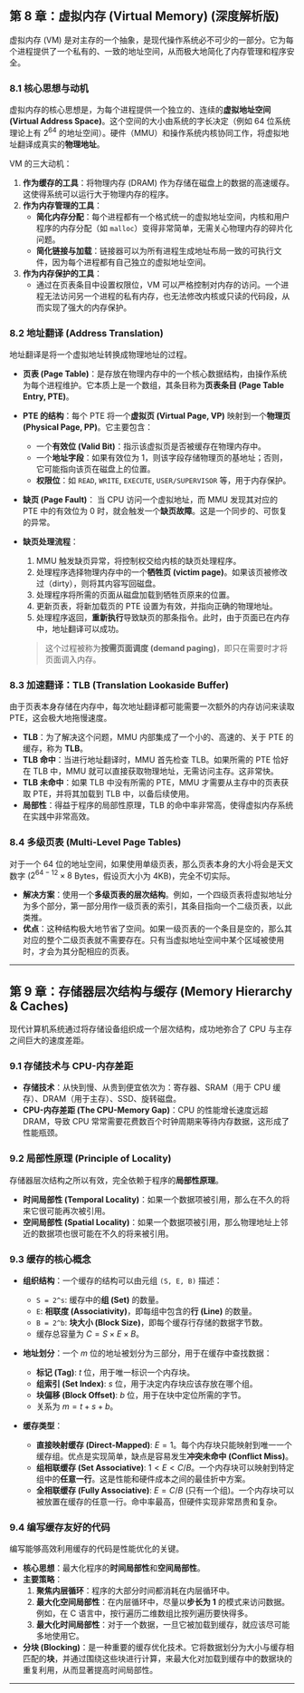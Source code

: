 ## 第 8 章：虚拟内存 (Virtual Memory) (深度解析版)

虚拟内存 (VM) 是对主存的一个抽象，是现代操作系统必不可少的一部分。它为每个进程提供了一个私有的、一致的地址空间，从而极大地简化了内存管理和程序安全。

### 8.1 核心思想与动机

虚拟内存的核心思想是，为每个进程提供一个独立的、连续的**虚拟地址空间 (Virtual Address Space)**。这个空间的大小由系统的字长决定（例如 64 位系统理论上有 $2^{64}$ 的地址空间）。硬件（MMU）和操作系统内核协同工作，将虚拟地址翻译成真实的**物理地址**。

VM 的三大动机：

1. **作为缓存的工具**：将物理内存 (DRAM) 作为存储在磁盘上的数据的高速缓存。这使得系统可以运行大于物理内存的程序。
2. **作为内存管理的工具**：
    - **简化内存分配**：每个进程都有一个格式统一的虚拟地址空间，内核和用户程序的内存分配（如 `malloc`）变得非常简单，无需关心物理内存的碎片化问题。
    - **简化链接与加载**：链接器可以为所有进程生成地址布局一致的可执行文件，因为每个进程都有自己独立的虚拟地址空间。
3. **作为内存保护的工具**：
    - 通过在页表条目中设置权限位，VM 可以严格控制对内存的访问。一个进程无法访问另一个进程的私有内存，也无法修改内核或只读的代码段，从而实现了强大的内存保护。

### 8.2 地址翻译 (Address Translation)

地址翻译是将一个虚拟地址转换成物理地址的过程。

- **页表 (Page Table)**：是存放在物理内存中的一个核心数据结构，由操作系统为每个进程维护。它本质上是一个数组，其条目称为**页表条目 (Page Table Entry, PTE)**。
- **PTE 的结构**：每个 PTE 将一个**虚拟页 (Virtual Page, VP)** 映射到一个**物理页 (Physical Page, PP)**。它主要包含：
    - 一个**有效位 (Valid Bit)**：指示该虚拟页是否被缓存在物理内存中。
    - 一个**地址字段**：如果有效位为 1，则该字段存储物理页的基地址；否则，它可能指向该页在磁盘上的位置。
    - **权限位**：如 `READ`, `WRITE`, `EXECUTE`, `USER/SUPERVISOR` 等，用于内存保护。

- **缺页 (Page Fault)**：
    当 CPU 访问一个虚拟地址，而 MMU 发现其对应的 PTE 中的有效位为 0 时，就会触发一个**缺页故障**。这是一个同步的、可恢复的异常。

- **缺页处理流程**：
    1. MMU 触发缺页异常，将控制权交给内核的缺页处理程序。
    2. 处理程序选择物理内存中的一个**牺牲页 (victim page)**。如果该页被修改过（dirty），则将其内容写回磁盘。
    3. 处理程序将所需的页面从磁盘加载到牺牲页原来的位置。
    4. 更新页表，将新加载页的 PTE 设置为有效，并指向正确的物理地址。
    5. 处理程序返回，**重新执行**导致缺页的那条指令。此时，由于页面已在内存中，地址翻译可以成功。

    > 这个过程被称为**按需页面调度 (demand paging)**，即只在需要时才将页面调入内存。

### 8.3 加速翻译：TLB (Translation Lookaside Buffer)

由于页表本身存储在内存中，每次地址翻译都可能需要一次额外的内存访问来读取 PTE，这会极大地拖慢速度。

- **TLB**：为了解决这个问题，MMU 内部集成了一个小的、高速的、关于 PTE 的缓存，称为 **TLB**。
- **TLB 命中**：当进行地址翻译时，MMU 首先检查 TLB。如果所需的 PTE 恰好在 TLB 中，MMU 就可以直接获取物理地址，无需访问主存。这非常快。
- **TLB 未命中**：如果 TLB 中没有所需的 PTE，MMU 才需要从主存中的页表获取 PTE，并将其加载到 TLB 中，以备后续使用。
- **局部性**：得益于程序的局部性原理，TLB 的命中率非常高，使得虚拟内存系统在实践中非常高效。

### 8.4 多级页表 (Multi-Level Page Tables)

对于一个 64 位的地址空间，如果使用单级页表，那么页表本身的大小将会是天文数字 ($2^{64-12} \times 8$ Bytes，假设页大小为 4KB)，完全不切实际。

- **解决方案**：使用一个**多级页表的层次结构**。例如，一个四级页表将虚拟地址分为多个部分，第一部分用作一级页表的索引，其条目指向一个二级页表，以此类推。
- **优点**：这种结构极大地节省了空间。如果一级页表的一个条目是空的，那么其对应的整个二级页表就不需要存在。只有当虚拟地址空间中某个区域被使用时，才会为其分配相应的页表。

---

## 第 9 章：存储器层次结构与缓存 (Memory Hierarchy & Caches)

现代计算机系统通过将存储设备组织成一个层次结构，成功地弥合了 CPU 与主存之间巨大的速度差距。

### 9.1 存储技术与 CPU-内存差距

- **存储技术**：从快到慢、从贵到便宜依次为：寄存器、SRAM（用于 CPU 缓存）、DRAM（用于主存）、SSD、旋转磁盘。
- **CPU-内存差距 (The CPU-Memory Gap)**：CPU 的性能增长速度远超 DRAM，导致 CPU 常常需要花费数百个时钟周期来等待内存数据，这形成了性能瓶颈。

### 9.2 局部性原理 (Principle of Locality)

存储器层次结构之所以有效，完全依赖于程序的**局部性原理**。

- **时间局部性 (Temporal Locality)**：如果一个数据项被引用，那么在不久的将来它很可能再次被引用。
- **空间局部性 (Spatial Locality)**：如果一个数据项被引用，那么物理地址上邻近的数据项也很可能在不久的将来被引用。

### 9.3 缓存的核心概念

- **组织结构**：一个缓存的结构可以由元组 `(S, E, B)` 描述：
    - `S = 2^s`: 缓存中的**组 (Set)** 的数量。
    - `E`: **相联度 (Associativity)**，即每组中包含的**行 (Line)** 的数量。
    - `B = 2^b`: **块大小 (Block Size)**，即每个缓存行存储的数据字节数。
    - 缓存总容量为 $C = S \times E \times B$。

- **地址划分**：一个 $m$ 位的地址被划分为三部分，用于在缓存中查找数据：
    - **标记 (Tag)**: $t$ 位，用于唯一标识一个内存块。
    - **组索引 (Set Index)**: $s$ 位，用于决定内存块应该存放在哪个组。
    - **块偏移 (Block Offset)**: $b$ 位，用于在块中定位所需的字节。
    - 关系为 $m = t + s + b$。

- **缓存类型**：
    - **直接映射缓存 (Direct-Mapped)**: $E=1$。每个内存块只能映射到唯一一个缓存组。优点是实现简单，缺点是容易发生**冲突未命中 (Conflict Miss)**。
    - **组相联缓存 (Set Associative)**: $1 < E < C/B$。一个内存块可以映射到特定组中的**任意一行**。这是性能和硬件成本之间的最佳折中方案。
    - **全相联缓存 (Fully Associative)**: $E = C/B$ (只有一个组)。一个内存块可以被放置在缓存的任意一行。命中率最高，但硬件实现非常昂贵和复杂。

### 9.4 编写缓存友好的代码

编写能够高效利用缓存的代码是性能优化的关键。

- **核心思想**：最大化程序的**时间局部性**和**空间局部性**。
- **主要策略**：
    1. **聚焦内层循环**：程序的大部分时间都消耗在内层循环中。
    2. **最大化空间局部性**：在内层循环中，尽量以**步长为 1** 的模式来访问数据。例如，在 C 语言中，按行遍历二维数组比按列遍历要快得多。
    3. **最大化时间局部性**：对于一个数据，一旦它被加载到缓存，就应该尽可能多地使用它。
- **分块 (Blocking)**：是一种重要的缓存优化技术。它将数据划分为大小与缓存相匹配的**块**，并通过围绕这些块进行计算，来最大化对加载到缓存中的数据块的重复利用，从而显著提高时间局部性。

---
